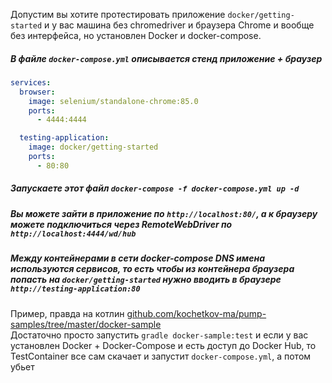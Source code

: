 Допустим вы хотите протестировать приложение `docker/getting-started` и у вас машина без chromedriver и браузера Chrome
и вообще без интерфейса, но установлен Docker и docker-compose.

##### В файле `docker-compose.yml` описывается стенд приложение + браузер

```yaml
services:
  browser:
    image: selenium/standalone-chrome:85.0
    ports:
      - 4444:4444

  testing-application:
    image: docker/getting-started
    ports:
      - 80:80
```

##### Запускаете этот файл `docker-compose -f docker-compose.yml up -d`

##### Вы можете зайти в приложение по `http://localhost:80/`, а к браузеру можете подключиться через RemoteWebDriver по `http://localhost:4444/wd/hub`

##### Между контейнерами в сети docker-compose DNS имена используются сервисов, то есть чтобы из контейнера браузера попасть на `docker/getting-started` нужно вводить в браузере `http://testing-application:80`

Пример, правда на
котлин [github.com/kochetkov-ma/pump-samples/tree/master/docker-sample](https://github.com/kochetkov-ma/pump-samples/tree/master/docker-sample)  
Достаточно просто запустить `gradle docker-sample:test` и если у вас установлен Docker + Docker-Compose и есть доступ до
Docker Hub, то TestContainer все сам скачает и запустит `docker-compose.yml`, а потом убьет


